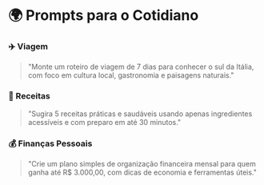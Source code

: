 # 🌍 Prompts para o Cotidiano

### ✈️ Viagem
> "Monte um roteiro de viagem de 7 dias para conhecer o sul da Itália, com foco em cultura local, gastronomia e paisagens naturais."

### 🥗 Receitas
> "Sugira 5 receitas práticas e saudáveis usando apenas ingredientes acessíveis e com preparo em até 30 minutos."

### 💰 Finanças Pessoais
> "Crie um plano simples de organização financeira mensal para quem ganha até R$ 3.000,00, com dicas de economia e ferramentas úteis."

